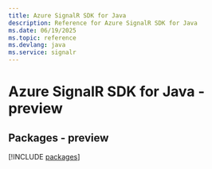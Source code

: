 ```yaml
---
title: Azure SignalR SDK for Java
description: Reference for Azure SignalR SDK for Java
ms.date: 06/19/2025
ms.topic: reference
ms.devlang: java
ms.service: signalr
---
```

# Azure SignalR SDK for Java - preview
## Packages - preview
[!INCLUDE [packages](signalr-index.md)]